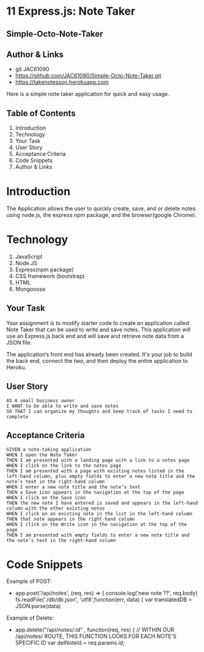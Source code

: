 # 11 Express.js: Note Taker

## Simple-Octo-Note-Taker

## Author & Links

- git JAC61090
- https://github.com/JAC61090/Simple-Octo-Note-Taker.git
- https://takenotesson.herokuapp.com 



Here is a simple note taker application for quick and easy usage. 

## Table of Contents
1. Introduction
2. Technology
3. Your Task
4. User Story
5. Acceptance Criteria
6. Code Snippets
7. Author & Links

# Introduction
The Application allows the user to quickly create, save, and or delete notes using node.js, the express npm package, and the browser(google Chrome).

# Technology
1. JavaScript
2. Node.JS
3. Express(npm package)
4. CSS framework (bootstrap)
5. HTML
6. Mongooose

## Your Task

Your assignment is to modify starter code to create an application called Note Taker that can be used to write and save notes. This application will use an Express.js back end and will save and retrieve note data from a JSON file.

The application’s front end has already been created. It's your job to build the back end, connect the two, and then deploy the entire application to Heroku.


## User Story

```
AS A small business owner
I WANT to be able to write and save notes
SO THAT I can organize my thoughts and keep track of tasks I need to complete
```

## Acceptance Criteria

```
GIVEN a note-taking application
WHEN I open the Note Taker
THEN I am presented with a landing page with a link to a notes page
WHEN I click on the link to the notes page
THEN I am presented with a page with existing notes listed in the left-hand column, plus empty fields to enter a new note title and the note’s text in the right-hand column
WHEN I enter a new note title and the note’s text
THEN a Save icon appears in the navigation at the top of the page
WHEN I click on the Save icon
THEN the new note I have entered is saved and appears in the left-hand column with the other existing notes
WHEN I click on an existing note in the list in the left-hand column
THEN that note appears in the right-hand column
WHEN I click on the Write icon in the navigation at the top of the page
THEN I am presented with empty fields to enter a new note title and the note’s text in the right-hand column
```


# Code Snippets

Example of POST:
- app.post('/api/notes', (req, res) => {
    console.log('new note ??', req.body)
    fs.readFile('./db/db.json', 'utf8',function(err, data) {
        var translatedDB = JSON.parse(data)

Example of Delete: 

* app.delete("/api/notes/:id" , function(req, res) {
  // WITHIN OUR /api/notes/ ROUTE, THIS FUNCTION LOOKS FOR EACH NOTE'S SPECIFIC ID
  var delNoteId = req.params.id;


